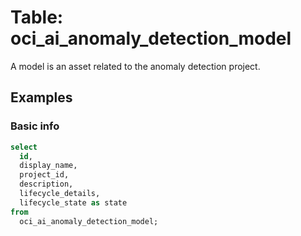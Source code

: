 # Table: oci_ai_anomaly_detection_model

A model is an asset related to the anomaly detection project.

## Examples

### Basic info

```sql
select
  id,
  display_name,
  project_id,
  description,
  lifecycle_details,
  lifecycle_state as state 
from
  oci_ai_anomaly_detection_model;
```